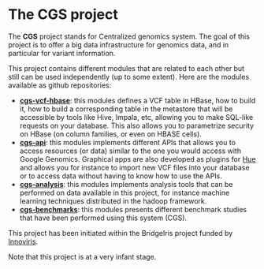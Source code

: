 # The **CGS** project
The **CGS** project stands for Centralized genomics system. The goal of this project is to offer a big data infrastructure for genomics data, and in particular for variant information.

This project contains different modules that are related to each other but still can be used independently (up to some extent). Here are the modules available as github repositories:

- [**cgs-vcf-hbase**](https://github.com/jpoullet2000/cgs-vcf-hbase): this modules defines a VCF table in HBase, how to build it, how to build a corresponding table in the metastore that will be accessible by tools like Hive, Impala, etc, allowing you to make SQL-like requests on your database. This also allows you to parametrize security on HBase (on column families, or even on HBASE cells).   
- [**cgs-api**](https://github.com/jpoullet2000/cgs-api): this modules implements different APIs that allows you to access resources (or data) similar to the one you would access with Google Genomics. Graphical apps are also developed as plugins for [Hue](http://gethue.com/) and allows you for instance to import new VCF files into your database or to access data without having to know how to use the APIs.   
- [**cgs-analysis**](https://github.com/jpoullet2000/cgs-analysis): this modules implements analysis tools that can be performed on data available in this project, for instance machine learning techniques distributed in the hadoop framework.  
- [**cgs-benchmarks**](https://github.com/jpoullet2000/cgs-benchmarks): this modules presents different benchmark studies that have been performed using this system (CGS).

This project has been initiated within the BridgeIris project funded by [Innoviris](http://www.innoviris.be). 

Note that this project is at a very infant stage.

